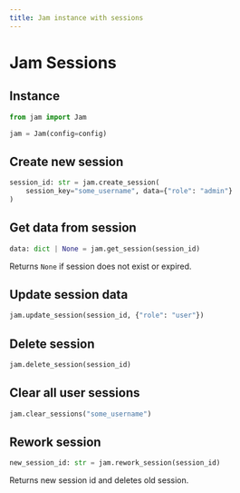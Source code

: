 ```yaml
---
title: Jam instance with sessions
---
```


# Jam Sessions

## Instance
```python
from jam import Jam

jam = Jam(config=config)
```

## Create new session
```python
session_id: str = jam.create_session(
    session_key="some_username", data={"role": "admin"}
)
```

## Get data from session
```python
data: dict | None = jam.get_session(session_id)
```
Returns `None` if session does not exist or expired.

## Update session data
```python
jam.update_session(session_id, {"role": "user"})
```

## Delete session
```python
jam.delete_session(session_id)
```

## Clear all user sessions
```python
jam.clear_sessions("some_username")
```

## Rework session
```python
new_session_id: str = jam.rework_session(session_id)
```
Returns new session id and deletes old session.
